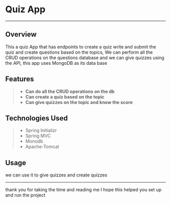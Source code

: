  # Quiz App
***

## Overview

This a quiz App that has endpoints to create a quiz write and submit the quiz and create questions based on the topics, We can perform all the CRUD operations on the questions database and we can give quizzes using the API, this app uses MongoDB as its data base 

## Features

>- **Can do all the CRUD operations on the db**
>- **Can create a quiz  based on the topic**
>- **Can give quizzes on the topic and know the score**

## Technologies Used

>- Spring Initializr
>- Spring MVC
>- Monodb
>- Apache-Tomcat

## Usage

we can use it to give quizzes and create quizzes

***

thank you for taking the time and reading me I hope this helped you set up and run the project
